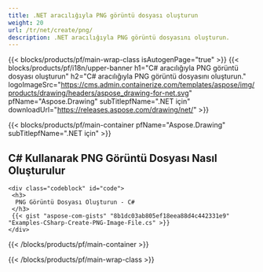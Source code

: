 ```yaml
---
title: .NET aracılığıyla PNG görüntü dosyası oluşturun
weight: 20
url: /tr/net/create/png/
description: .NET aracılığıyla PNG görüntü dosyasını oluşturun.
---
```


{{< blocks/products/pf/main-wrap-class isAutogenPage="true" >}}
{{< blocks/products/pf/i18n/upper-banner h1="C# aracılığıyla PNG görüntü dosyası oluşturun" h2="C# aracılığıyla PNG görüntü dosyasını oluşturun." logoImageSrc="https://cms.admin.containerize.com/templates/aspose/img/products/drawing/headers/aspose_drawing-for-net.svg" pfName="Aspose.Drawing" subTitlepfName=".NET için" downloadUrl="https://releases.aspose.com/drawing/net/" >}}

{{< blocks/products/pf/main-container pfName="Aspose.Drawing" subTitlepfName=".NET için" >}}

<h2>C# Kullanarak PNG Görüntü Dosyası Nasıl Oluşturulur</h2>

    <div class="codeblock" id="code">
     <h3>
      PNG Görüntü Dosyası Oluşturun - C#
     </h3>
     {{< gist "aspose-com-gists" "8b1dc03ab805ef18eea88d4c442331e9" "Examples-CSharp-Create-PNG-Image-File.cs" >}}
    </div>

{{< /blocks/products/pf/main-container >}}


{{< /blocks/products/pf/main-wrap-class >}}
